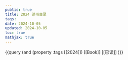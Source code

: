 ```yaml
---
public: true
title: 2024 读书目录
tags:
date: 2024-10-05
updated: 2024-10-05
toc: true
mathjax: true
---
```


{{query (and (property :tags [[2024]]) [[Book]] [[已读]] )}}



